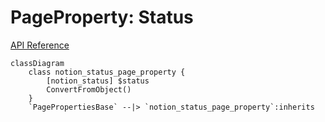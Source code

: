 # PageProperty: Status

[API Reference](https://developers.notion.com/reference/page-property-values#status)

```mermaid
classDiagram
    class notion_status_page_property {
        [notion_status] $status
        ConvertFromObject()
    }
    `PagePropertiesBase` --|> `notion_status_page_property`:inherits
```
